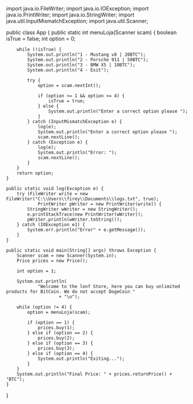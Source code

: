 import java.io.FileWriter;
import java.io.IOException;
import java.io.PrintWriter;
import java.io.StringWriter;
import java.util.InputMismatchException;
import java.util.Scanner;

public class App {
    public static int menuLoja(Scanner scam) {
        boolean isTrue = false;
        int option = 0;

        while (!isTrue) {
            System.out.println("1 - Mustang v8 | 20BTC");
            System.out.println("2 - Porsche 911 | 50BTC");
            System.out.println("3 - BMW X5 | 10BTC");
            System.out.println("4 - Exit");

            try {
                option = scam.nextInt();

                if (option >= 1 && option <= 4) {
                    isTrue = true;
                } else {
                    System.out.println("Enter a correct option please ");
                }
            } catch (InputMismatchException e) {
                log(e);
                System.out.println("Enter a correct option please ");
                scam.nextLine();
            } catch (Exception e) {
                log(e);
                System.out.println("Error: ");
                scam.nextLine();
            }
        }
        return option;
    }

    public static void log(Exception e) {
        try (FileWriter write = new FileWriter("C:\\Users\\firey\\Documents\\logs.txt", true); 
                PrintWriter pWriter = new PrintWriter(write)) { 
            StringWriter wWriter = new StringWriter(); 
            e.printStackTrace(new PrintWriter(wWriter)); 
            pWriter.println(wWriter.toString());
        } catch (IOException e1) {
            System.err.println("Error" + e.getMessage());
        }
    }

    public static void main(String[] args) throws Exception {
        Scanner scam = new Scanner(System.in);
        Price prices = new Price();

        int option = 1;

        System.out.println(
                "Welcome to the lonf Store, here you can buy unlimited products for BitCoin. We do not accept DogeCoin "
                        + "\n");

        while (option != 4) {
            option = menuLoja(scam);

            if (option == 1) {
                prices.buy(1);
            } else if (option == 2) {
                prices.buy(2);
            } else if (option == 3) {
                prices.buy(3);
            } else if (option == 4) {
                System.out.println("Exiting...");
            }
        }
        System.out.println("Final Price: " + prices.returnPrice() + "BTC");
    }
}
